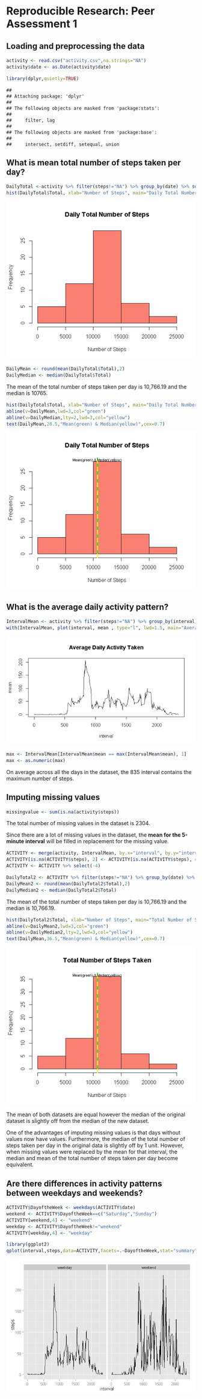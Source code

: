 # Reproducible Research: Peer Assessment 1



## Loading and preprocessing the data


```r
activity <- read.csv("activity.csv",na.strings="NA")
activity$date <- as.Date(activity$date)
```


```r
library(dplyr,quietly=TRUE)    
```

```
## 
## Attaching package: 'dplyr'
## 
## The following objects are masked from 'package:stats':
## 
##     filter, lag
## 
## The following objects are masked from 'package:base':
## 
##     intersect, setdiff, setequal, union
```



## What is mean total number of steps taken per day?


```r
DailyTotal <-activity %>% filter(steps!="NA") %>% group_by(date) %>% summarise(Total = sum(steps))
hist(DailyTotal$Total, xlab="Number of Steps", main="Daily Total Number of Steps", col="salmon")
```

![](PA1_template_files/figure-html/total-1.png) 


```r
DailyMean <- round(mean(DailyTotal$Total),2)
DailyMedian <- median(DailyTotal$Total)
```

The mean of the total number of steps taken per day is 10,766.19 and the median is 10765.



```r
hist(DailyTotal$Total, xlab="Number of Steps", main="Daily Total Number of Steps", col="salmon")
abline(v=DailyMean,lwd=3,col="green")
abline(v=DailyMedian,lty=2,lwd=3,col="yellow")
text(DailyMean,28.5,"Mean(green) & Median(yellow)",cex=0.7)
```

![](PA1_template_files/figure-html/total2-1.png) 





## What is the average daily activity pattern?

```r
IntervalMean <- activity %>% filter(steps!="NA") %>% group_by(interval) %>% summarise(mean = mean(steps))
with(IntervalMean, plot(interval, mean , type="l", lwd=1.5, main="Average Daily Activity Taken"))
```

![](PA1_template_files/figure-html/timeseries-1.png) 




```r
max <- IntervalMean[IntervalMean$mean == max(IntervalMean$mean), 1]
max <- as.numeric(max)     
```



On average across all the days in the dataset, the 835 interval contains the maximum number of steps. 


## Imputing missing values


```r
missingvalue <- sum(is.na(activity$steps))     
```

The total number of missing values in the dataset is 2304.


Since there are a lot of missing values in the dataset, the **mean for the 5-minute interval** will be filled in replacement for the missing value.




```r
ACTIVITY <- merge(activity, IntervalMean, by.x="interval", by.y="interval")
ACTIVITY[is.na(ACTIVITY$steps), 2] <- ACTIVITY[is.na(ACTIVITY$steps), 4]
ACTIVITY <- ACTIVITY %>% select(-4)
```



```r
DailyTotal2 <- ACTIVITY %>% filter(steps!="NA") %>% group_by(date) %>% summarise(Total = sum(steps))
DailyMean2 <- round(mean(DailyTotal2$Total),2)
DailyMedian2 <- median(DailyTotal2$Total)
```


The mean of the total number of steps taken per day is 10,766.19 and the median is 10,766.19.




```r
hist(DailyTotal2$Total, xlab="Number of Steps", main="Total Number of Steps Taken",col="salmon")
abline(v=DailyMean2,lwd=3,col="green")
abline(v=DailyMedian2,lty=2,lwd=3,col="yellow")
text(DailyMean,36.5,"Mean(green) & Median(yellow)",cex=0.7)
```

![](PA1_template_files/figure-html/histogram-1.png) 



The mean of both datasets are equal however the median of the original dataset is slightly off from the median of the new dataset.

One of the advantages of imputing missing values is that days without values now have values. Furthermore, the median of the total number of steps taken per day in the original data is slightly off by 1 unit. However, when missing values were replaced by the mean for that interval, the median and mean of the total number of steps taken per day become equivalent. 



## Are there differences in activity patterns between weekdays and weekends?


```r
ACTIVITY$DayoftheWeek <- weekdays(ACTIVITY$date)
weekend <- ACTIVITY$DayoftheWeek==c("Saturday","Sunday")
ACTIVITY[weekend,4] <- "weekend"
weekday <- ACTIVITY$DayoftheWeek!="weekend"
ACTIVITY[weekday,4] <- "weekday"
```



```r
library(ggplot2) 
qplot(interval,steps,data=ACTIVITY,facets=.~DayoftheWeek,stat="summary",fun.y="mean",geom="line")
```

![](PA1_template_files/figure-html/weekend-1.png) 
